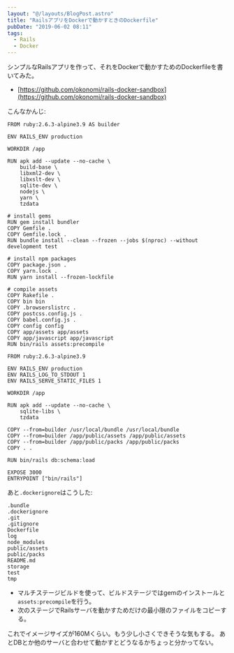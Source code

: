 ```yaml
---
layout: "@/layouts/BlogPost.astro"
title: "RailsアプリをDockerで動かすときのDockerfile"
pubDate: "2019-06-02 08:11"
tags:
  - Rails
  - Docker
---
```


シンプルなRailsアプリを作って、それをDockerで動かすためのDockerfileを書いてみた。

- [https://github.com/okonomi/rails-docker-sandbox](https://github.com/okonomi/rails-docker-sandbox)

こんなかんじ:

```docker
FROM ruby:2.6.3-alpine3.9 AS builder

ENV RAILS_ENV production

WORKDIR /app

RUN apk add --update --no-cache \
    build-base \
    libxml2-dev \
    libxslt-dev \
    sqlite-dev \
    nodejs \
    yarn \
    tzdata

# install gems
RUN gem install bundler
COPY Gemfile .
COPY Gemfile.lock .
RUN bundle install --clean --frozen --jobs $(nproc) --without development test

# install npm packages
COPY package.json .
COPY yarn.lock .
RUN yarn install --frozen-lockfile

# compile assets
COPY Rakefile .
COPY bin bin
COPY .browserslistrc .
COPY postcss.config.js .
COPY babel.config.js .
COPY config config
COPY app/assets app/assets
COPY app/javascript app/javascript
RUN bin/rails assets:precompile

FROM ruby:2.6.3-alpine3.9

ENV RAILS_ENV production
ENV RAILS_LOG_TO_STDOUT 1
ENV RAILS_SERVE_STATIC_FILES 1

WORKDIR /app

RUN apk add --update --no-cache \
    sqlite-libs \
    tzdata

COPY --from=builder /usr/local/bundle /usr/local/bundle
COPY --from=builder /app/public/assets /app/public/assets
COPY --from=builder /app/public/packs /app/public/packs
COPY . .

RUN bin/rails db:schema:load

EXPOSE 3000
ENTRYPOINT ["bin/rails"]
```

あと`.dockerignore`はこうした:

```
.bundle
.dockerignore
.git
.gitignore
Dockerfile
log
node_modules
public/assets
public/packs
README.md
storage
test
tmp
```

- マルチステージビルドを使って、ビルドステージではgemのインストールと`assets:precompile`を行う。
- 次のステージでRailsサーバを動かすためだけの最小限のファイルをコピーする。

これでイメージサイズが160Mくらい。もう少し小さくできそうな気もする。
あとDBとか他のサーバと合わせて動かすとどうなるかちょっと分かってない。
